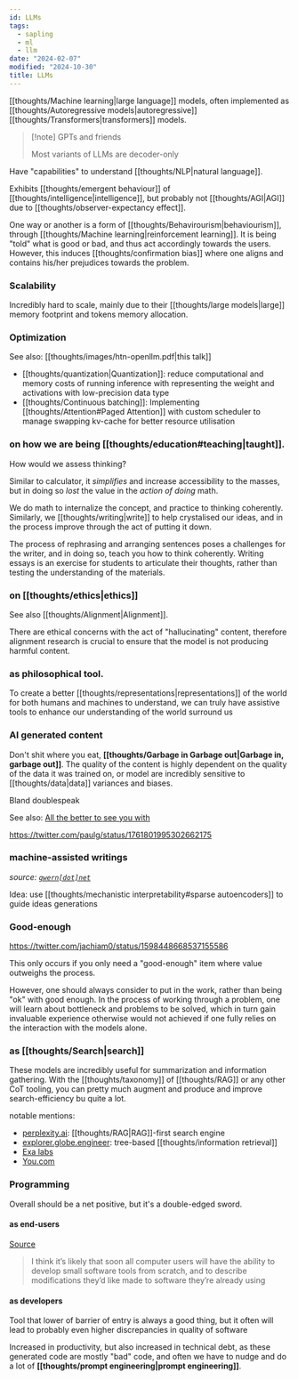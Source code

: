 ```yaml
---
id: LLMs
tags:
  - sapling
  - ml
  - llm
date: "2024-02-07"
modified: "2024-10-30"
title: LLMs
---
```


[[thoughts/Machine learning|large language]] models, often implemented as [[thoughts/Autoregressive models|autoregressive]] [[thoughts/Transformers|transformers]] models.

> [!note] GPTs and friends
>
> Most variants of LLMs are decoder-only

Have "capabilities" to understand [[thoughts/NLP|natural language]].

Exhibits [[thoughts/emergent behaviour]] of [[thoughts/intelligence|intelligence]], but probably not [[thoughts/AGI|AGI]] due to [[thoughts/observer-expectancy effect]].

One way or another is a form of [[thoughts/Behavirourism|behaviourism]], through [[thoughts/Machine learning|reinforcement learning]]. It is being "told" what is good or bad, and thus act accordingly towards the users. However, this induces [[thoughts/confirmation bias]] where one aligns and contains his/her prejudices towards the problem.

### Scalability

Incredibly hard to scale, mainly due to their [[thoughts/large models|large]] memory footprint and tokens memory allocation.

### Optimization

See also: [[thoughts/images/htn-openllm.pdf|this talk]]

- [[thoughts/quantization|Quantization]]: reduce computational and memory costs of running inference with representing the weight and activations with low-precision data type
- [[thoughts/Continuous batching]]: Implementing [[thoughts/Attention#Paged Attention]] with custom scheduler to manage swapping kv-cache for better resource utilisation

### on how we are being [[thoughts/education#teaching|taught]].

How would we assess thinking?

Similar to calculator, it _simplifies_ and increase accessibility to the masses, but in doing so _lost_ the value in the _action of doing_ math.

We do math to internalize the concept, and practice to thinking coherently. Similarly, we [[thoughts/writing|write]] to help crystalised our ideas, and in the process improve through the act of putting it down.

The process of rephrasing and arranging sentences poses a challenges for the writer, and in doing so, teach you how to think coherently. Writing essays is an exercise for students to articulate their thoughts, rather than testing the understanding of the materials.

### on [[thoughts/ethics|ethics]]

See also [[thoughts/Alignment|Alignment]].

There are ethical concerns with the act of "hallucinating" content, therefore alignment research is crucial to ensure that the model is not producing harmful content.

### as philosophical tool.

To create a better [[thoughts/representations|representations]] of the world for both humans and machines to understand, we can truly have assistive tools to enhance our understanding of the world surround us

### AI generated content

Don't shit where you eat, **[[thoughts/Garbage in Garbage out|Garbage in, garbage out]]**. The quality of the content is highly dependent on the quality of the data it was trained on, or model are incredibly sensitive to [[thoughts/data|data]] variances and biases.

Bland doublespeak

See also: [All the better to see you with](https://www.kernelmag.io/2/all-the-better-to-see-you)

https://twitter.com/paulg/status/1761801995302662175

### machine-assisted writings

_source: [`gwern[dot]net`](https://gwern.net/gpt-3)_

Idea: use [[thoughts/mechanistic interpretability#sparse autoencoders]] to guide ideas generations

### Good-enough

https://twitter.com/jachiam0/status/1598448668537155586

This only occurs if you only need a "good-enough" item where value outweighs the process.

However, one should always consider to put in the work, rather than being "ok" with good enough. In the process of working through a problem, one will learn about bottleneck and problems to be solved, which in turn gain invaluable experience otherwise would not achieved if one fully relies on the interaction with the models alone.

### as [[thoughts/Search|search]]

These models are incredibly useful for summarization and information gathering. With the [[thoughts/taxonomy]] of [[thoughts/RAG]] or any other CoT tooling, you can pretty much augment and produce and improve search-efficiency bu quite a lot.

notable mentions:

- [perplexity.ai](https://perplexity.ai/): [[thoughts/RAG|RAG]]-first search engine
- [explorer.globe.engineer](https://explorer.globe.engineer/): tree-based [[thoughts/information retrieval]]
- [Exa labs](https://twitter.com/ExaAiLabs)
- [You.com](https://you.com/?chatMode=default)

### Programming

Overall should be a net positive, but it's a double-edged sword.

#### as end-users

[Source](https://www.geoffreylitt.com/2023/03/25/llm-end-user-programming.html)

> I think it’s likely that soon all computer users will have the ability to develop small software tools from scratch, and to describe modifications they’d like made to software they’re already using

#### as developers

Tool that lower of barrier of entry is always a good thing, but it often will lead to probably even higher discrepancies in quality of software

Increased in productivity, but also increased in technical debt, as these generated code are mostly "bad" code, and often we have to nudge and do a lot of **[[thoughts/prompt engineering|prompt engineering]]**.

